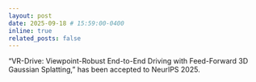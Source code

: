 ```yaml
---
layout: post
date: 2025-09-18 # 15:59:00-0400
inline: true
related_posts: false
---
```


“VR-Drive: Viewpoint-Robust End-to-End Driving with Feed-Forward 3D Gaussian Splatting,” has been accepted to NeurIPS 2025.
